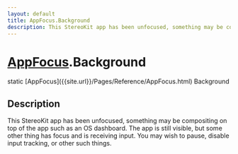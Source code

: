 ```yaml
---
layout: default
title: AppFocus.Background
description: This StereoKit app has been unfocused, something may be compositing on top of the app such as an OS dashboard. The app is still visible, but some other thing has focus and is receiving input. You may wish to pause, disable input tracking, or other such things.
---
```

# [AppFocus]({{site.url}}/Pages/Reference/AppFocus.html).Background

<div class='signature' markdown='1'>
static [AppFocus]({{site.url}}/Pages/Reference/AppFocus.html) Background
</div>

## Description
This StereoKit app has been unfocused, something may be compositing
on top of the app such as an OS dashboard. The app is still visible,
but some other thing has focus and is receiving input. You may wish
to pause, disable input tracking, or other such things.

